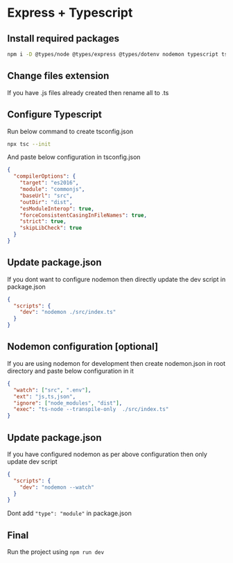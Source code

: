 # Express + Typescript

## Install required packages

```bash
npm i -D @types/node @types/express @types/dotenv nodemon typescript ts-node
```

## Change files extension

If you have .js files already created then rename all to .ts

## Configure Typescript

Run below command to create tsconfig.json

```bash
npx tsc --init
```

And paste below configuration in tsconfig.json

```json
{
  "compilerOptions": {
    "target": "es2016",
    "module": "commonjs",
    "baseUrl": "src",
    "outDir": "dist",
    "esModuleInterop": true,
    "forceConsistentCasingInFileNames": true,
    "strict": true,
    "skipLibCheck": true
  }
}
```

## Update package.json

If you dont want to configure nodemon then directly update the dev script in package.json

```json
{
  "scripts": {
    "dev": "nodemon ./src/index.ts"
  }
}
```

## Nodemon configuration [optional]

If you are using nodemon for development then create nodemon.json in root directory and paste below configuration in it

```json
{
  "watch": ["src", ".env"],
  "ext": "js,ts,json",
  "ignore": ["node_modules", "dist"],
  "exec": "ts-node --transpile-only  ./src/index.ts"
}
```

## Update package.json

If you have configured nodemon as per above configuration then only update dev script

```json
{
  "scripts": {
    "dev": "nodemon --watch"
  }
}
```

Dont add `"type": "module"` in package.json

## Final

Run the project using `npm run dev`
